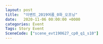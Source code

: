 ```yaml
---
layout: post
title:  "이벤트_2019여름_0화_오프닝"
date:   2020-11-06 00:00:00 +0000
categories: Event
Tags: Story Event
SceneCode: ["scene_evt190627_cp0_q1_s10"]
---
```

